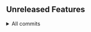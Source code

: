 ## Unreleased Features

<details>
<summary>All commits</summary>

- **Feature**: temp file ([#34](https://github.com/aamirazad/aamirazad/pull/34)) by [@aamirazad](https://github.com/aamirazad) - [`008a6ea...e6846dd`](https://github.com/aamirazad/aamirazad/compare/008a6ea...e6846dd)
- **Other**: remove temp file ([#32](https://github.com/aamirazad/aamirazad/pull/32)) by [@aamirazad](https://github.com/aamirazad) - [`ee208e8...4f0f025`](https://github.com/aamirazad/aamirazad/compare/ee208e8...4f0f025)
- **Feature**(test): create temp file ([#31](https://github.com/aamirazad/aamirazad/pull/31)) by [@aamirazad](https://github.com/aamirazad) - ([compare](https://github.com/aamirazad/aamirazad/compare/026b7579d68a1d905b53e1dcdcadb81bc18ff0c0...0f9d9a9668b6e79929235ae4bfdd299651e4e432))
- another line by [@aamirazad](https://github.com/aamirazad) for [#30](https://github.com/aamirazad/aamirazad/pull/30) was [merged](https://github.com/aamirazad/aamirazad/compare/691058a38b1941216a76ec96e59bbae0cdf351e0...d3d507ef3fc6c94b1c953ee1b2bb379e1c277969) by [@aamirazad](https://github.com/aamirazad)
- more test commits by [@aamirazad](https://github.com/aamirazad) for [#29](https://github.com/aamirazad/aamirazad/pull/29) was [merged](https://github.com/aamirazad/aamirazad/compare/1e6ceaa81676ae52698c5722de5f90dde58eb23b...ed14958eaf03b4ef89445bd68415f7c4ec8afe7e) by [@aamirazad](https://github.com/aamirazad)

</details>

